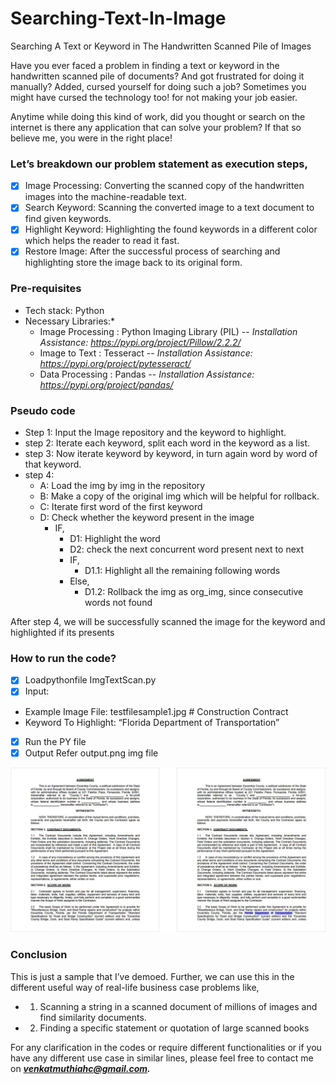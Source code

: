 # Searching-Text-In-Image
Searching A Text or Keyword in The Handwritten Scanned Pile of Images

Have you ever faced a problem in finding a text or keyword in the handwritten scanned pile of documents? And got frustrated for doing it manually? Added, cursed yourself for doing such a job? Sometimes you might have cursed the technology too! for not making your job easier.

Anytime while doing this kind of work, did you thought or search on the internet is there any application that can solve your problem? If that so believe me, you were in the right place!

### Let’s breakdown our problem statement as execution steps,

- [x] Image Processing: Converting the scanned copy of the handwritten images into the machine-readable text. 
- [x] Search Keyword: Scanning the converted image to a text document to find given keywords.
- [x] Highlight Keyword: Highlighting the found keywords in a different color which helps the reader to read it fast. 
- [x] Restore Image: After the successful process of searching and highlighting store the image back to its original form.

### Pre-requisites 

- Tech stack: Python 
- Necessary Libraries:*
  - Image Processing	: Python Imaging Library (PIL) -- *Installation Assistance:  https://pypi.org/project/Pillow/2.2.2/*
  - Image to Text		: Tesseract -- *Installation Assistance:  https://pypi.org/project/pytesseract/*
  - Data Processing		: Pandas -- *Installation Assistance:  https://pypi.org/project/pandas/*

### Pseudo code

- Step 1: Input the Image repository and the keyword to highlight.
- step 2: Iterate each keyword, split each word in the keyword as a list.
- step 3: Now iterate keyword by keyword, in turn again word by word of that keyword.
- step 4:
  - A: Load the img by img in the repository 
  - B: Make a copy of the original img which will be helpful for rollback.
  - C: Iterate first word of the first keyword
  - D: Check whether the keyword present in the image 
    - IF,
      - D1: Highlight the word
      - D2: check the next concurrent word present next to next 
      - IF, 
          - D1.1: Highlight all the remaining following words 
       - Else,
          - D1.2: Rollback the img as org_img, since consecutive words not found 

After step 4, we will be successfully scanned the image for the keyword and highlighted if its presents

### How to run the code?

- [x] Loadpythonfile ImgTextScan.py
- [x] Input:
- Example Image File: testfilesample1.jpg # Construction Contract
- Keyword To Highlight: “Florida Department of Transportation”
- [x] Run the PY file 
- [x] Output Refer output.png img file

![Output](https://github.com/muthuvenki/Searching-Text-In-Image/blob/master/ocr/output.png)

### Conclusion 

This is just a sample that I’ve demoed. Further, we can use this in the different useful way of real-life business case problems like,
- 1.	Scanning a string in a scanned document of millions of images and find similarity documents.
- 2.	Finding a specific statement or quotation of large scanned books 

For any clarification in the codes or require different functionalities or if you have any different use case in similar lines, please feel free to contact me on ***venkatmuthiahc@gmail.com.***


